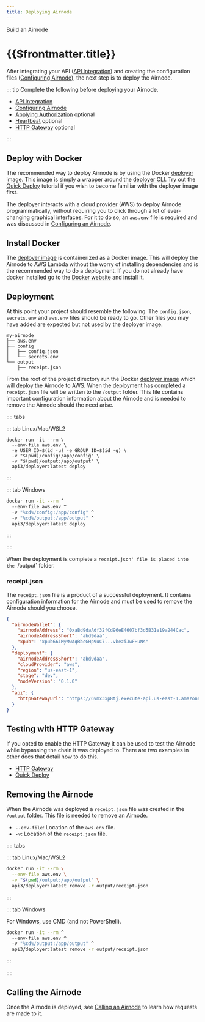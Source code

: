 ```yaml
---
title: Deploying Airnode
---
```


<TitleSpan>Build an Airnode</TitleSpan>

# {{$frontmatter.title}}

<TocHeader />
<TOC class="table-of-contents" :include-level="[2,3]" />

After integrating your API ([API Integration](api-integration.md)) and creating
the configuration files ([Configuring Airnode](configuring-airnode.md)), the
next step is to deploy the Airnode.

::: tip Complete the following before deploying your Airnode.

- [API Integration](api-integration.md)
- [Configuring Airnode](configuring-airnode.md)
- [Applying Authorization](./apply-auth.md) optional
- [Heartbeat](./heartbeat.md) optional
- [HTTP Gateway](./http-gateway.md) optional

:::

## Deploy with Docker

The recommended way to deploy Airnode is by using the Docker
[deployer image](../../docker/deployer-image.md). This image is simply a wrapper
around the
[deployer CLI](https://github.com/api3dao/airnode/tree/v0.2/packages/airnode-deployer).
Try out the [Quick Deploy](../../tutorial/) tutorial if you wish to become
familiar with the deployer image first.

The deployer interacts with a cloud provider (AWS) to deploy Airnode
programmatically, without requiring you to click through a lot of ever-changing
graphical interfaces. For it to do so, an `aws.env` file is required and was
discussed in
[Configuring an Airnode](./configuring-airnode.md#creating-aws-env).

## Install Docker

The [deployer image](../../docker/deployer-image.md) is containerized as a
Docker image. This will deploy the Airnode to AWS Lambda without the worry of
installing dependencies and is the recommended way to do a deployment. If you do
not already have docker installed go to the
[Docker website](https://docs.docker.com/get-docker/) and install it.

## Deployment

At this point your project should resemble the following. The `config.json`,
`secrets.env` and `aws.env` files should be ready to go. Other files you may
have added are expected but not used by the deployer image.

```
my-airnode
├── aws.env
├── config
│   ├── config.json
│   └── secrets.env
└── output
    ├── receipt.json
```

From the root of the project directory run the Docker
[deployer image](../../docker/deployer-image.md) which will deploy the Airnode
to AWS. When the deployment has completed a `receipt.json` file will be written
to the `/output` folder. This file contains important configuration information
about the Airnode and is needed to remove the Airnode should the need arise.

<DeployerPermissionsWarning/>

:::: tabs

::: tab Linux/Mac/WSL2

```
docker run -it --rm \
  --env-file aws.env \
  -e USER_ID=$(id -u) -e GROUP_ID=$(id -g) \
  -v "$(pwd)/config:/app/config" \
  -v "$(pwd)/output:/app/output" \
  api3/deployer:latest deploy
```

:::

::: tab Windows

```sh
docker run -it --rm ^
  --env-file aws.env ^
  -v "%cd%/config:/app/config" ^
  -v "%cd%/output:/app/output" ^
  api3/deployer:latest deploy
```

:::

::::

When the deployment is complete a
`receipt.json' file is placed into the `/output` folder.

### receipt.json

The `receipt.json` file is a product of a successful deployment. It contains
configuration information for the Airnode and must be used to remove the Airnode
should you choose.

```json
{
  "airnodeWallet": {
    "airnodeAddress": "0xaBd9daAdf32fCd96eE4607bf3d5B31e19a244Cac",
    "airnodeAddressShort": "abd9daa",
    "xpub": "xpub661MyMwAqRbcGHp9uC7...vbeziJwFHuNs"
  },
  "deployment": {
    "airnodeAddressShort": "abd9daa",
    "cloudProvider": "aws",
    "region": "us-east-1",
    "stage": "dev",
    "nodeVersion": "0.1.0"
  },
  "api": {
    "httpGatewayUrl": "https://6vmx3xp8tj.execute-api.us-east-1.amazonaws.com/v1/test"
  }
}
```

## Testing with HTTP Gateway

If you opted to enable the HTTP Gateway it can be used to test the Airnode while
bypassing the chain it was deployed to. There are two examples in other docs
that detail how to do this.

- [HTTP Gateway](./http-gateway.md#using-curl)
- [Quick Deploy](../../tutorial/README.md#test-the-airnode)

## Removing the Airnode

When the Airnode was deployed a `receipt.json` file was created in the `/output`
folder. This file is needed to remove an Airnode.

- `--env-file`: Location of the `aws.env` file.
- `-v`: Location of the `receipt.json` file.

:::: tabs

::: tab Linux/Mac/WSL2

```sh
docker run -it --rm \
  --env-file aws.env \
  -v "$(pwd)/output:/app/output" \
  api3/deployer:latest remove -r output/receipt.json
```

:::

::: tab Windows

For Windows, use CMD (and not PowerShell).

```sh
docker run -it --rm ^
  --env-file aws.env ^
  -v "%cd%/output:/app/output" ^
  api3/deployer:latest remove -r output/receipt.json
```

:::

::::

## Calling the Airnode

Once the Airnode is deployed, see
[Calling an Airnode](../../../grp-developers/call-an-airnode.md) to learn how
requests are made to it.

